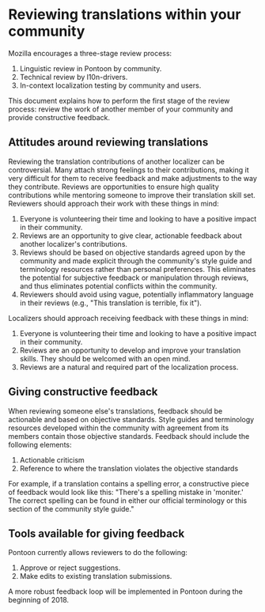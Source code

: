 # Reviewing translations within your community
Mozilla encourages a three-stage review process:
1. Linguistic review in Pontoon by community.
2. Technical review by l10n-drivers.
3. In-context localization testing by community and users.

This document explains how to perform the first stage of the review process: review the work of another member of your community and provide constructive feedback.

## Attitudes around reviewing translations
Reviewing the translation contributions of another localizer can be controversial. Many attach strong feelings to their contributions, making it very difficult for them to receive feedback and make adjustments to the way they contribute. Reviews are opportunities to ensure high quality contributions while mentoring someone to improve their translation skill set. Reviewers should approach their work with these things in mind:
1. Everyone is volunteering their time and looking to have a positive impact in their community.
2. Reviews are an opportunity to give clear, actionable feedback about another localizer's contributions.
3. Reviews should be based on objective standards agreed upon by the community and made explicit through the community's style guide and terminology resources rather than personal preferences. This eliminates the potential for subjective feedback or manipulation through reviews, and thus eliminates potential conflicts within the community.
4. Reviewers should avoid using vague, potentially inflammatory language in their reviews (e.g., "This translation is terrible, fix it").

Localizers should approach receiving feedback with these things in mind:
1. Everyone is volunteering their time and looking to have a positive impact in their community.
2. Reviews are an opportunity to develop and improve your translation skills. They should be welcomed with an open mind.
3. Reviews are a natural and required part of the localization process.

## Giving constructive feedback
When reviewing someone else's translations, feedback should be actionable and based on objective standards. Style guides and terminology resources developed within the community with agreement from its members contain those objective standards. Feedback should include the following elements:
1. Actionable criticism
2. Reference to where the translation violates the objective standards

For example, if a translation contains a spelling error, a constructive piece of feedback would look like this:
"There's a spelling mistake in 'moniter.' The correct spelling can be found in either our official terminology or this section of the community style guide."

## Tools available for giving feedback
Pontoon currently allows reviewers to do the following:
1. Approve or reject suggestions.
2. Make edits to existing translation submissions.

A more robust feedback loop will be implemented in Pontoon during the beginning of 2018.
